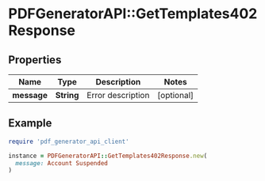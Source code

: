 # PDFGeneratorAPI::GetTemplates402Response

## Properties

| Name | Type | Description | Notes |
| ---- | ---- | ----------- | ----- |
| **message** | **String** | Error description | [optional] |

## Example

```ruby
require 'pdf_generator_api_client'

instance = PDFGeneratorAPI::GetTemplates402Response.new(
  message: Account Suspended
)
```

